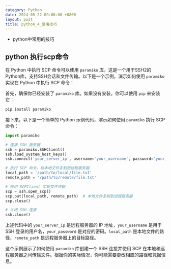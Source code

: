 ```yaml
---
category: Python
date: 2024-05-22 09:00:00 +0800
layout: post
title: python_4_常用技巧
---
```


+ python中常用的技巧

## python 执行scp命令

在 Python 中执行 SCP 命令可以使用 `paramiko` 库，这是一个用于SSH2的Python库，支持SSH会话和文件传输。以下是一个示例，演示如何使用 `paramiko` 实现在 Python 中执行 SCP 命令：

首先，确保你已经安装了 `paramiko` 库。如果没有安装，你可以使用 `pip` 来安装它：

```bash
pip install paramiko
```

接下来，以下是一个简单的 Python 示例代码，演示如何使用 `paramiko` 执行 SCP 命令：

```python
import paramiko

# 连接 SSH 服务器
ssh = paramiko.SSHClient()
ssh.load_system_host_keys()
ssh.connect('your_server_ip', username='your_username', password='your_password')

# 执行 SCP 命令，将本地文件复制到远程服务器
local_path = '/path/to/local/file.txt'
remote_path = '/path/to/remote/file.txt'

# 使用 SCPClient 实现文件传输
scp = ssh.open_scp()
scp.put(local_path, remote_path)  # 本地文件复制到远程服务器
scp.close()

# 关闭 SSH 连接
ssh.close()
```

上述代码中的 `your_server_ip` 是远程服务器的 IP 地址，`your_username` 是用于 SSH 登录的用户名，`your_password` 是对应的密码。`local_path` 是本地文件的路径，`remote_path` 是远程服务器上的目标路径。

这个示例展示了如何使用 `paramiko` 库创建一个 SSH 连接并使用 SCP 在本地和远程服务器之间传输文件。根据你的实际情况，你可能需要更改相应的路径和凭据信息。